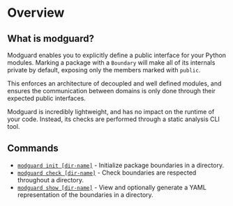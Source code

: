 # Overview

## What is modguard?
Modguard enables you to explicitly define a public interface for your Python modules. Marking a package with a `Boundary` will make all of its internals private by default, exposing only the members marked with `public`.

This enforces an architecture of decoupled and well defined modules, and ensures the communication between domains is only done through their expected public interfaces.

Modguard is incredibly lightweight, and has no impact on the runtime of your code. Instead, its checks are performed through a static analysis CLI tool.

## Commands
* [`modguard init [dir-name]`](usage.md#modguard-init) - Initialize package boundaries in a directory.
* [`modguard check [dir-name]`](usage.md#modguard) - Check boundaries are respected throughout a directory.
* [`modguard show [dir-name]`](usage.md#modguard-show) - View and optionally generate a YAML representation of the boundaries in a directory.
